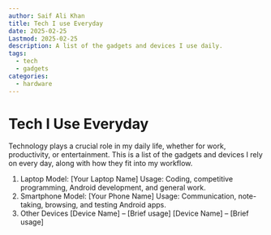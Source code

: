 ```yaml
---
author: Saif Ali Khan
title: Tech I use Everyday
date: 2025-02-25
Lastmod: 2025-02-25
description: A list of the gadgets and devices I use daily.
tags:
  - tech
  - gadgets
categories:
  - hardware
---
```


# Tech I Use Everyday
Technology plays a crucial role in my daily life, whether for work, productivity, or entertainment. This is a list of the gadgets and devices I rely on every day, along with how they fit into my workflow.

1. Laptop
Model: [Your Laptop Name]
Usage: Coding, competitive programming, Android development, and general work.
2. Smartphone
Model: [Your Phone Name]
Usage: Communication, note-taking, browsing, and testing Android apps.
3. Other Devices
[Device Name] – [Brief usage]
[Device Name] – [Brief usage]
